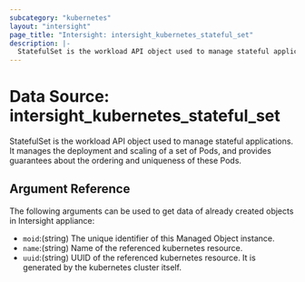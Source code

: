 ```yaml
---
subcategory: "kubernetes"
layout: "intersight"
page_title: "Intersight: intersight_kubernetes_stateful_set"
description: |-
  StatefulSet is the workload API object used to manage stateful applications. It manages the deployment and scaling of a set of Pods, and provides guarantees about the ordering and uniqueness of these Pods.
---
```


# Data Source: intersight_kubernetes_stateful_set
StatefulSet is the workload API object used to manage stateful applications. It manages the deployment and scaling of a set of Pods, and provides guarantees about the ordering and uniqueness of these Pods.
## Argument Reference
The following arguments can be used to get data of already created objects in Intersight appliance:
* `moid`:(string) The unique identifier of this Managed Object instance. 
* `name`:(string) Name of the referenced kubernetes resource. 
* `uuid`:(string) UUID of the referenced kubernetes resource. It is generated by the kubernetes cluster itself. 
